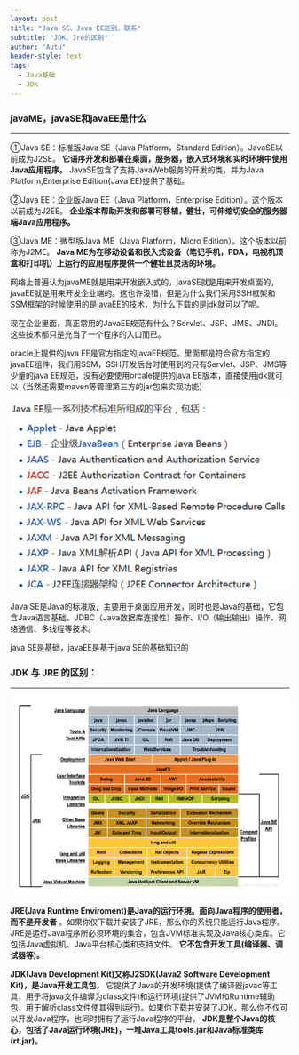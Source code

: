 ```yaml
---
layout: post
title: "Java SE、Java EE区别、联系"
subtitle: "JDK、Jre的区别"
author: "Autu"
header-style: text
tags:
  - Java基础
  - JDK
---
```


### javaME，javaSE和javaEE是什么

---

①Java SE：标准版Java SE（Java Platform，Standard Edition）。JavaSE以前成为J2SE。 **它语序开发和部署在桌面，服务器，嵌入式环境和实时环境中使用Java应用程序。** 
JavaSE包含了支持JavaWeb服务的开发的类，并为Java Platform,Enterprise Edition(Java EE)提供了基础。

②Java EE：企业版Java EE（Java Platform，Enterprise Edition）。这个版本以前成为J2EE。 **企业版本帮助开发和部署可移植，健壮，可伸缩切安全的服务器端Java应用程序。** 

③Java ME：微型版Java ME（Java Platform，Micro Edition）。这个版本以前称为J2ME。 **Java ME为在移动设备和嵌入式设备（笔记手机，PDA，电视机顶盒和打印机）上运行的应用程序提供一个健壮且灵活的环境。** 


网络上普遍认为javaME就是用来开发嵌入式的，javaSE就是用来开发桌面的，javaEE就是用来开发企业端的。这也许没错，但是为什么我们采用SSH框架和SSM框架的时候使用的是javaEE的技术，为什么下载的是jdk就可以了呢。

现在企业里面，真正常用的JavaEE规范有什么？Servlet、JSP、JMS、JNDI。这些技术都只是充当了一个程序的入口而已。

oracle上提供的java EE是官方指定的javaEE规范，里面都是符合官方指定的javaEE组件，我们用SSM，SSH开发后台时使用到的只有Servlet、JSP、JMS等少量的java EE规范，没有必要使用orcale提供的java EE版本，直接使用jdk就可以（当然还需要maven等管理第三方的jar包来实现功能）


![](/img/in-post/Java/java-01.png)


Java SE是Java的标准版，主要用于桌面应用开发，同时也是Java的基础，它包含Java语言基础、JDBC（Java数据库连接性）操作、I/O（输出输出）操作、网络通信、多线程等技术。


java SE是基础，javaEE是基于java SE的基础知识的


### JDK 与 JRE 的区别：

---

![](/img/in-post/Java/java-02.png)


**JRE(Java Runtime Enviroment)是Java的运行环境。面向Java程序的使用者，而不是开发者** 。如果你仅下载并安装了JRE，那么你的系统只能运行Java程序。JRE是运行Java程序所必须环境的集合，包含JVM标准实现及Java核心类库。它包括Java虚拟机、Java平台核心类和支持文件。
**它不包含开发工具(编译器、调试器等)。**
    



**JDK(Java Development Kit)又称J2SDK(Java2 Software Development Kit)，是Java开发工具包，** 它提供了Java的开发环境(提供了编译器javac等工具，用于将java文件编译为class文件)和运行环境(提供了JVM和Runtime辅助包，用于解析class文件使其得到运行)。如果你下载并安装了JDK，那么你不仅可以开发Java程序，也同时拥有了运行Java程序的平台。
**JDK是整个Java的核心，包括了Java运行环境(JRE)，一堆Java工具tools.jar和Java标准类库 (rt.jar)。**
